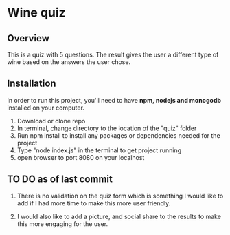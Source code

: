 # Wine quiz

## Overview
This is a quiz with 5 questions. The result gives the user a different type of wine based on the answers the user chose. 

## Installation
In order to run this project, you'll need to have **npm, nodejs and monogodb** installed on your computer. 

1. Download or clone repo
2. In terminal, change directory to the location of the "quiz" folder
3. Run npm install to install any packages or dependencies needed for the project
4. Type "node index.js" in the terminal to get project running
5. open browser to port 8080 on your localhost 

## TO DO as of last commit
1. There is no validation on the quiz form which is something I would like to add if I had more time to make this more user friendly. 

2. I would also like to add a picture, and social share to the results to make this more  engaging for the user. 
